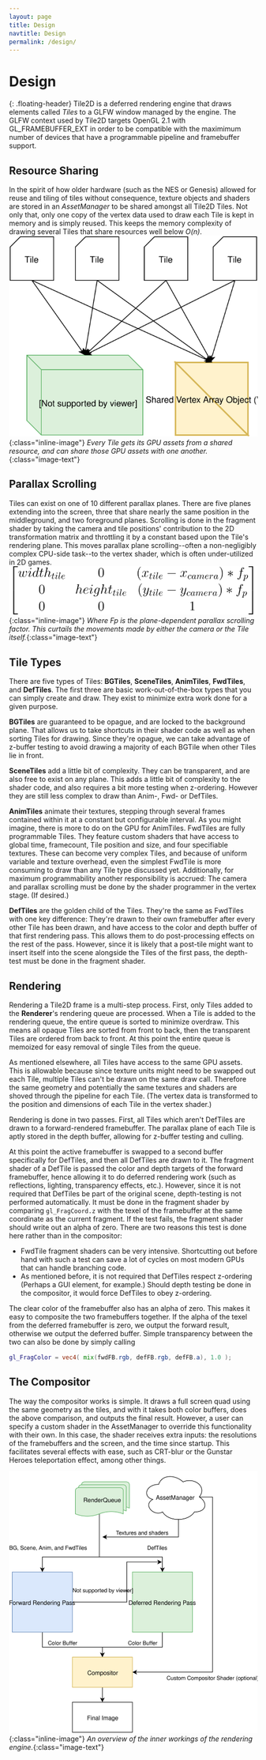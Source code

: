 ```yaml
---
layout: page
title: Design
navtitle: Design
permalink: /design/
---
```


Design
=============
{: .floating-header}
Tile2D is a deferred rendering engine that draws elements called *Tiles* to a GLFW window
managed by the engine. The GLFW context used by Tile2D targets OpenGL 2.1 with GL_FRAMEBUFFER_EXT
in order to be compatible with the maximimum number of devices that have a programmable
pipeline and framebuffer support. 

Resource Sharing
----------------
In the spirit of how older hardware (such as the NES or Genesis) allowed for reuse and tiling
of tiles without consequence, texture objects and shaders are stored in an *AssetManager* to be
shared amongst all Tile2D Tiles. Not only that, only one copy of the vertex data used to draw
each Tile is kept in memory and is simply reused. This keeps the memory complexity of drawing
several Tiles that share resources well below _O(n)_. 
![Tiles share assets](/assets/tiles_share_assets.svg){:class="inline-image"}
*Every Tile gets its GPU assets from a shared resource, and can share those GPU assets with
one another.*{:class="image-text"}

Parallax Scrolling
------------------
Tiles can exist on one of 10 different parallax planes. There are five planes extending into
the screen, three that share nearly the same position in the middleground, and two foreground
planes. Scrolling is done in the fragment shader by taking the camera and tile positions' contribution
to the 2D transformation matrix and throttling it by a constant based upon the Tile's rendering
plane. This moves parallax plane scrolling--often a non-negligibly complex CPU-side task--to the
vertex shader, which is often under-utilized in 2D games.
![The parallax scrolling transformation matrix](/assets/transmat.svg){:class="inline-image"}
*Where Fp is the plane-dependent parallax scrolling factor. This curtails the movements made by
either the camera or the Tile itself.*{:class="image-text"}

Tile Types
----------
There are five types of Tiles: **BGTiles**, **SceneTiles**, **AnimTiles**, **FwdTiles**, 
and **DefTiles**. The first three are basic work-out-of-the-box types that you can simply create
and draw. They exist to minimize extra work done for a given purpose.

**BGTiles** are guaranteed to be opague, and are locked to the background plane. That allows us to
take shortcuts in their shader code as well as when sorting Tiles for drawing. Since they're opague,
we can take advantage of z-buffer testing to avoid drawing a majority of each BGTile when other
Tiles lie in front.

**SceneTiles** add a little bit of complexity. They can be transparent, and are also free to exist on any
plane. This adds a little bit of complexity to the shader code, and also requires a bit more
testing when z-ordering. However they are still less complex to draw than Anim-, Fwd- or DefTiles.

**AnimTiles** animate their textures, stepping through several frames contained within it at a constant
but configurable interval. As you might imagine, there is more to do on the GPU for AnimTiles.
FwdTiles are fully programmable Tiles. They feature custom shaders that have access to global time,
framecount, Tile position and size, and four specifiable textures. These can become very complex
Tiles, and because of uniform variable and texture overhead, even the simplest FwdTile is more consuming
to draw than any Tile type discussed yet. Additionally, for maximum programmability another responsibility
is accrued: The camera and parallax scrolling must be done by the shader programmer in the vertex stage.
(If desired.)

**DefTiles** are the golden child of the Tiles. They're the same as FwdTiles with one key difference: They're
drawn to their own framebuffer after every other Tile has been drawn, and have access to the color and
depth buffer of that first rendering pass. This allows them to do post-processing effects on the rest of
the pass. However, since it is likely that a post-tile might want to insert itself into the scene
alongside the Tiles of the first pass, the depth-test must be done in the fragment shader.

Rendering
---------
Rendering a Tile2D frame is a multi-step process. First, only Tiles added to the **Renderer**'s rendering
queue are processed. When a Tile is added to the rendering queue, the entire queue is sorted to minimize
overdraw. This means all opaque Tiles are sorted from front to back, then the transparent Tiles are ordered
from back to front. At this point the entire queue is memoized for easy removal of single Tiles from
the queue.

As mentioned elsewhere, all Tiles have access to the same GPU assets. This is allowable because since
texture units might need to be swapped out each Tile, multiple Tiles can't be drawn on the same draw call.
Therefore the same geometry and potentially the same textures and shaders are shoved through the pipeline
for each Tile. (The vertex data is transformed to the position and dimensions of each Tile in the vertex
shader.)

Rendering is done in two passes. First, all Tiles which aren't DefTiles are drawn to a forward-rendered
framebuffer. The parallax plane of each Tile is aptly stored in the depth buffer, allowing for z-buffer
testing and culling. 

At this point the active framebuffer is swapped to a second buffer specifically for DefTiles, and then
all DefTiles are drawn to it. The fragment shader of a DefTile is passed the color and depth targets
of the forward framebuffer, hence allowing it to do deferred rendering work (such as reflections, lighting,
transparency effects, etc.). However, since it is not required that DefTiles be part of the original
scene, depth-testing is not performed automatically. It must be done in the fragment shader by comparing
```gl_FragCoord.z``` with the texel of the framebuffer at the same coordinate as the current fragment. If
the test fails, the fragment shader should write out an alpha of zero. There are two reasons this test
is done here rather than in the compositor:
- FwdTile fragment shaders can be very intensive. Shortcutting out before hand with such a test can save
  a lot of cycles on most modern GPUs that can handle branching code.
- As mentioned before, it is not required that DefTiles respect z-ordering (Perhaps a GUI element,
  for example.) Should depth testing be done in the compositor, it would force DefTiles to obey z-ordering.

The clear color of the framebuffer also has an alpha of zero. This makes it easy to composite the two
framebuffers together. If the alpha of the texel from the deferred framebuffer is zero, we output the
forward result, otherwise we output the deferred buffer. Simple transparency between the two can also be 
done by simply calling
```glsl
gl_FragColor = vec4( mix(fwdFB.rgb, defFB.rgb, defFB.a), 1.0 );
```

The Compositor
--------------
The way the compositor works is simple. It draws a full screen quad using the same geometry as the
tiles, and with it takes both color buffers, does the above comparison, and outputs the final result.
However, a user can specify a custom shader in the AssetManager to override this functionality with their
own. In this case, the shader receives extra inputs: the resolutions of the framebuffers and the screen,
and the time since startup. This facilitates several effects with ease, such as CRT-blur or the Gunstar Heroes
teleportation effect, among other things.

![The general data-path of the renderer.](/assets/renderer_architecture.svg){:class="inline-image"}
*An overview of the inner workings of the rendering engine.*{:class="image-text"}